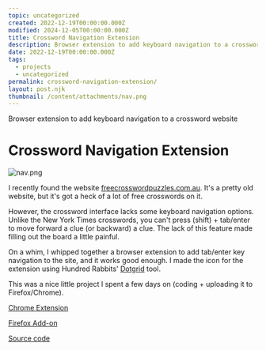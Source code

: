 ```yaml
---
topic: uncategorized
created: 2022-12-19T00:00:00.000Z
modified: 2024-12-05T00:00:00.000Z
title: Crossword Navigation Extension
description: Browser extension to add keyboard navigation to a crossword website
date: 2022-12-19T00:00:00.000Z
tags:
  - projects
  - uncategorized
permalink: crossword-navigation-extension/
layout: post.njk
thumbnail: /content/attachments/nav.png
---
```


Browser extension to add keyboard navigation to a crossword website

# Crossword Navigation Extension

![nav.png](/content/attachments/nav.png)

I recently found the website [freecrosswordpuzzles.com.au](https://freecrosswordpuzzles.com.au/). It's a pretty old website, but it's got a heck of a lot of free crosswords on it.

However, the crossword interface lacks some keyboard navigation options. Unlike the New York Times crosswords, you can't press (shift) + tab/enter to move forward a clue (or backward) a clue. The lack of this feature made filling out the board a little painful.

On a whim, I whipped together a browser extension to add tab/enter key navigation to the site, and it works good enough. I made the icon for the extension using Hundred Rabbits' [Dotgrid](https://100r.co/site/dotgrid.html) tool.

This was a nice little project I spent a few days on (coding + uploading it to Firefox/Chrome).

[Chrome Extension](https://chrome.google.com/webstore/detail/crossword-clue-navigation/egloaicccbjngacnkenbejcngjkddjma)

[Firefox Add-on](https://addons.mozilla.org/en-US/firefox/addon/fcp-clue-hotkeys/)

[Source code](https://github.com/k-xvin/FreeCrosswordPuzzles-Navigation-Extension)

